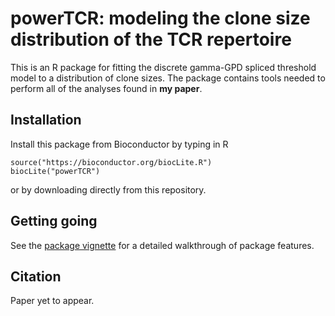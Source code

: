 # powerTCR: modeling the clone size distribution of the TCR repertoire

This is an R package for fitting the discrete gamma-GPD spliced threshold model to a distribution of clone sizes. The package contains tools needed to perform all of the analyses found in __my paper__. 

## Installation

Install this package from Bioconductor by typing in R
```{r}
source("https://bioconductor.org/biocLite.R")
biocLite("powerTCR")
```

or by downloading directly from this repository.

## Getting going

See the [package vignette](/vignettes/powerTCR.Rmd) for a detailed walkthrough of package features.

## Citation

Paper yet to appear.


